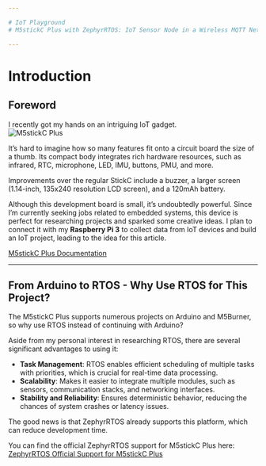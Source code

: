 ```yaml
---

# IoT Playground  
# M5stickC Plus with ZephyrRTOS: IoT Sensor Node in a Wireless MQTT Network  

---
```


# Introduction  
## Foreword  

I recently got my hands on an intriguing IoT gadget.  
![M5stickC Plus](https://static-cdn.m5stack.com/resource/docs/products/core/m5stickc_plus/m5stickc_plus_01.webp "M5")  

It’s hard to imagine how so many features fit onto a circuit board the size of a thumb. Its compact body integrates rich hardware resources, such as infrared, RTC, microphone, LED, IMU, buttons, PMU, and more.  

Improvements over the regular StickC include a buzzer, a larger screen (1.14-inch, 135x240 resolution LCD screen), and a 120mAh battery.  

Although this development board is small, it’s undoubtedly powerful. Since I’m currently seeking jobs related to embedded systems, this device is perfect for researching projects and sparked some creative ideas. I plan to connect it with my **Raspberry Pi 3** to collect data from IoT devices and build an IoT project, leading to the idea for this article.  

[M5stickC Plus Documentation](https://docs.m5stack.com/en/core/m5stickc_plus)  

---

## From Arduino to RTOS - Why Use RTOS for This Project?  

The M5stickC Plus supports numerous projects on Arduino and M5Burner, so why use RTOS instead of continuing with Arduino?  

Aside from my personal interest in researching RTOS, there are several significant advantages to using it:  

- **Task Management**: RTOS enables efficient scheduling of multiple tasks with priorities, which is crucial for real-time data processing.  
- **Scalability**: Makes it easier to integrate multiple modules, such as sensors, communication stacks, and networking interfaces.  
- **Stability and Reliability**: Ensures deterministic behavior, reducing the chances of system crashes or latency issues.  

The good news is that ZephyrRTOS already supports this platform, which can reduce development time.  

You can find the official ZephyrRTOS support for M5stickC Plus here:  
[ZephyrRTOS Official Support for M5stickC Plus](https://docs.zephyrproject.org/latest/boards/m5stack/m5stickc_plus/doc/index.html)  
